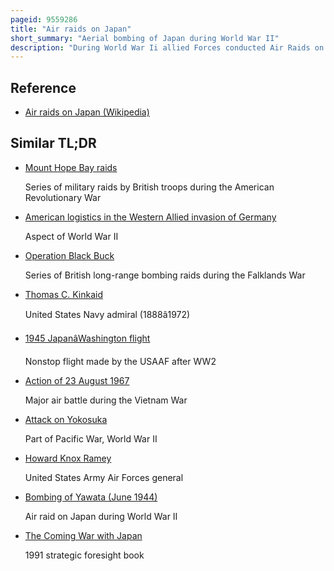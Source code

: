 ```yaml
---
pageid: 9559286
title: "Air raids on Japan"
short_summary: "Aerial bombing of Japan during World War II"
description: "During World War Ii allied Forces conducted Air Raids on Japan from 1942 to 1945 causing extensive Destruction to the Country's Cities and killing between 241000 and 900000 People. During the first Years of the pacific War these Attacks were limited to the Doolittle Raid in april 1942 and small-scale Raids on military Positions in the Kuril islands from Mid 1943. Strategic bombing Raids began in June 1944 and continued until the End of the War in August 1945. Allied naval and land-based tactical Air Units also attacked Japan during 1945."
---
```


## Reference

- [Air raids on Japan (Wikipedia)](https://en.wikipedia.org/?curid=9559286)

## Similar TL;DR

- [Mount Hope Bay raids](/tldr/en/mount-hope-bay-raids)

  Series of military raids by British troops during the American Revolutionary War

- [American logistics in the Western Allied invasion of Germany](/tldr/en/american-logistics-in-the-western-allied-invasion-of-germany)

  Aspect of World War II

- [Operation Black Buck](/tldr/en/operation-black-buck)

  Series of British long-range bombing raids during the Falklands War

- [Thomas C. Kinkaid](/tldr/en/thomas-c-kinkaid)

  United States Navy admiral (1888â1972)

- [1945 JapanâWashington flight](/tldr/en/1945-japanwashington-flight)

  Nonstop flight made by the USAAF after WW2

- [Action of 23 August 1967](/tldr/en/action-of-23-august-1967)

  Major air battle during the Vietnam War

- [Attack on Yokosuka](/tldr/en/attack-on-yokosuka)

  Part of Pacific War, World War II

- [Howard Knox Ramey](/tldr/en/howard-knox-ramey)

  United States Army Air Forces general

- [Bombing of Yawata (June 1944)](/tldr/en/bombing-of-yawata-june-1944)

  Air raid on Japan during World War II

- [The Coming War with Japan](/tldr/en/the-coming-war-with-japan)

  1991 strategic foresight book
